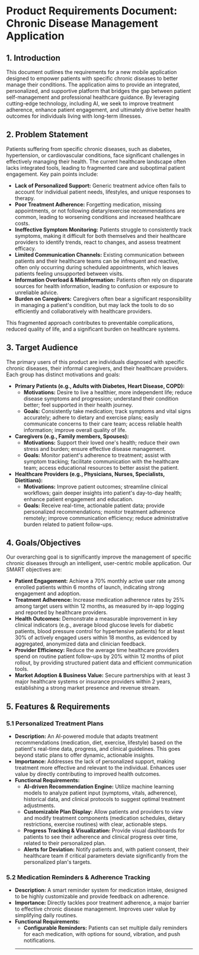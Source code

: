 # Product Requirements Document: Chronic Disease Management Application

## 1. Introduction
This document outlines the requirements for a new mobile application designed to empower patients with specific chronic diseases to better manage their conditions. The application aims to provide an integrated, personalized, and supportive platform that bridges the gap between patient self-management and professional healthcare guidance. By leveraging cutting-edge technology, including AI, we seek to improve treatment adherence, enhance patient engagement, and ultimately drive better health outcomes for individuals living with long-term illnesses.

## 2. Problem Statement
Patients suffering from specific chronic diseases, such as diabetes, hypertension, or cardiovascular conditions, face significant challenges in effectively managing their health. The current healthcare landscape often lacks integrated tools, leading to fragmented care and suboptimal patient engagement. Key pain points include:

*   **Lack of Personalized Support:** Generic treatment advice often fails to account for individual patient needs, lifestyles, and unique responses to therapy.
*   **Poor Treatment Adherence:** Forgetting medication, missing appointments, or not following dietary/exercise recommendations are common, leading to worsening conditions and increased healthcare costs.
*   **Ineffective Symptom Monitoring:** Patients struggle to consistently track symptoms, making it difficult for both themselves and their healthcare providers to identify trends, react to changes, and assess treatment efficacy.
*   **Limited Communication Channels:** Existing communication between patients and their healthcare teams can be infrequent and reactive, often only occurring during scheduled appointments, which leaves patients feeling unsupported between visits.
*   **Information Overload & Misinformation:** Patients often rely on disparate sources for health information, leading to confusion or exposure to unreliable advice.
*   **Burden on Caregivers:** Caregivers often bear a significant responsibility in managing a patient's condition, but may lack the tools to do so efficiently and collaboratively with healthcare providers.

This fragmented approach contributes to preventable complications, reduced quality of life, and a significant burden on healthcare systems.

## 3. Target Audience
The primary users of this product are individuals diagnosed with specific chronic diseases, their informal caregivers, and their healthcare providers. Each group has distinct motivations and goals:

*   **Primary Patients (e.g., Adults with Diabetes, Heart Disease, COPD):**
    *   **Motivations:** Desire to live a healthier, more independent life; reduce disease symptoms and progression; understand their condition better; feel supported in their health journey.
    *   **Goals:** Consistently take medication; track symptoms and vital signs accurately; adhere to dietary and exercise plans; easily communicate concerns to their care team; access reliable health information; improve overall quality of life.
*   **Caregivers (e.g., Family members, Spouses):**
    *   **Motivations:** Support their loved one's health; reduce their own stress and burden; ensure effective disease management.
    *   **Goals:** Monitor patient's adherence to treatment; assist with symptom tracking; facilitate communication with the healthcare team; access educational resources to better assist the patient.
*   **Healthcare Providers (e.g., Physicians, Nurses, Specialists, Dietitians):**
    *   **Motivations:** Improve patient outcomes; streamline clinical workflows; gain deeper insights into patient's day-to-day health; enhance patient engagement and education.
    *   **Goals:** Receive real-time, actionable patient data; provide personalized recommendations; monitor treatment adherence remotely; improve communication efficiency; reduce administrative burden related to patient follow-ups.

## 4. Goals/Objectives
Our overarching goal is to significantly improve the management of specific chronic diseases through an intelligent, user-centric mobile application. Our SMART objectives are:

*   **Patient Engagement:** Achieve a 70% monthly active user rate among enrolled patients within 6 months of launch, indicating strong engagement and adoption.
*   **Treatment Adherence:** Increase medication adherence rates by 25% among target users within 12 months, as measured by in-app logging and reported by healthcare providers.
*   **Health Outcomes:** Demonstrate a measurable improvement in key clinical indicators (e.g., average blood glucose levels for diabetic patients, blood pressure control for hypertensive patients) for at least 30% of actively engaged users within 18 months, as evidenced by aggregated, anonymized data and clinician feedback.
*   **Provider Efficiency:** Reduce the average time healthcare providers spend on routine patient follow-ups by 20% within 12 months of pilot rollout, by providing structured patient data and efficient communication tools.
*   **Market Adoption & Business Value:** Secure partnerships with at least 3 major healthcare systems or insurance providers within 2 years, establishing a strong market presence and revenue stream.

## 5. Features & Requirements

### 5.1 Personalized Treatment Plans
*   **Description:** An AI-powered module that adapts treatment recommendations (medication, diet, exercise, lifestyle) based on the patient's real-time data, progress, and clinical guidelines. This goes beyond static plans to offer dynamic, actionable insights.
*   **Importance:** Addresses the lack of personalized support, making treatment more effective and relevant to the individual. Enhances user value by directly contributing to improved health outcomes.
*   **Functional Requirements:**
    *   **AI-driven Recommendation Engine:** Utilize machine learning models to analyze patient input (symptoms, vitals, adherence), historical data, and clinical protocols to suggest optimal treatment adjustments.
    *   **Customizable Plan Display:** Allow patients and providers to view and modify treatment components (medication schedules, dietary restrictions, exercise routines) with clear, actionable steps.
    *   **Progress Tracking & Visualization:** Provide visual dashboards for patients to see their adherence and clinical progress over time, related to their personalized plan.
    *   **Alerts for Deviation:** Notify patients and, with patient consent, their healthcare team if critical parameters deviate significantly from the personalized plan's targets.

### 5.2 Medication Reminders & Adherence Tracking
*   **Description:** A smart reminder system for medication intake, designed to be highly customizable and provide feedback on adherence.
*   **Importance:** Directly tackles poor treatment adherence, a major barrier to effective chronic disease management. Improves user value by simplifying daily routines.
*   **Functional Requirements:**
    *   **Configurable Reminders:** Patients can set multiple daily reminders for each medication, with options for sound, vibration, and push notifications.
    *   **